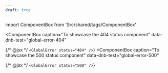 ```yaml
---
draft: true
---
```


import ComponentBox from 'Src/shared/tags/ComponentBox'

<!-- prettier-ignore-start -->

<ComponentBox
  caption="To showcase the 404 status component"
  data-dnb-test="global-error-404"
>
  {/* @jsx */ `
<GlobalError status="404" />
  `}
</ComponentBox>
<ComponentBox
  caption="To showcase the 500 status component"
  data-dnb-test="global-error-500"
>
  {/* @jsx */ `
<GlobalError status="500" />
  `}
</ComponentBox>

<!-- prettier-ignore-end -->
